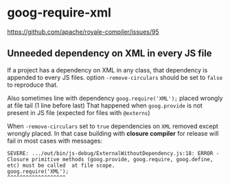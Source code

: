 goog-require-xml
================

https://github.com/apache/royale-compiler/issues/95

Unneeded dependency on XML in every JS file
-------------------------------------------

If a project has a dependency on XML in any class, that dependency is appended to every JS files.
option `-remove-circulars` should be set to `false` to reproduce that.

Also sometimes line with dependency `goog.require('XML');` placed wrongly at file tail (1 line before last)
That happened when `goog.provide` is not present in JS file (expected for files with `@externs`)

When `-remove-circulars` set to `true` dependencies on `XML` removed except wrongly placed.
In that case building with **closure compiler** for release will fail in most cases with messages:

```
SEVERE: .../out/bin/js-debug/ExternalWithoutDependency.js:18: ERROR - Closure primitive methods (goog.provide, goog.require, goog.define, etc) must be called  at file scope.
goog.require('XML');
^^^^^^^^^^^^^^^^^^^
```
